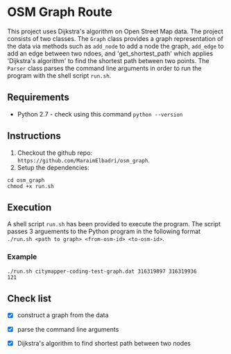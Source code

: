 # OSM Graph Route
This project uses Dijkstra's algorithm on Open Street Map data. The project consists of two classes. The `Graph` class provides a graph representation of the data via methods such as `add_node` to add a node the graph, `add_edge` to add an edge between two ndoes, and 'get_shortest_path' which applies 'Dijkstra's algorithm' to find the shortest path between two points. The `Parser` class parses the command line arguments in order to run the program with the shell script `run.sh`. 

## Requirements
* Python 2.7 - check using this command `python --version`

## Instructions
1. Checkout the github repo: `https://github.com/MaraimElbadri/osm_graph`.
2. Setup the dependencies:

```
cd osm_graph
chmod +x run.sh
```

## Execution
A shell script `run.sh` has been provided to execute the program. The script passes 3 arguements to the Python program in the following format `./run.sh <path to graph> <from-osm-id> <to-osm-id>`.

### Example
```
./run.sh citymapper-coding-test-graph.dat 316319897 316319936
121
```

## Check list 
- [x] construct a graph from the data 
- [x] parse the command line arguments 
- [x] Dijkstra's algorithm to find shortest path between two nodes





